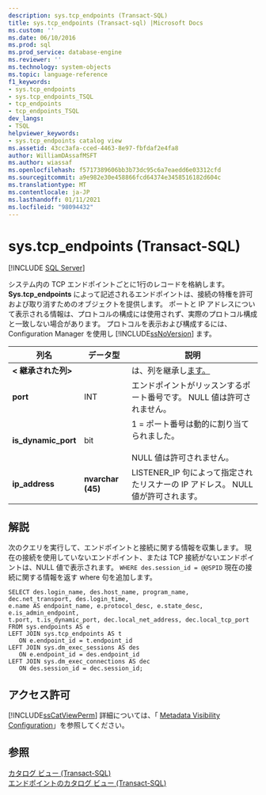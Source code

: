 ```yaml
---
description: sys.tcp_endpoints (Transact-SQL)
title: sys.tcp_endpoints (Transact-sql) |Microsoft Docs
ms.custom: ''
ms.date: 06/10/2016
ms.prod: sql
ms.prod_service: database-engine
ms.reviewer: ''
ms.technology: system-objects
ms.topic: language-reference
f1_keywords:
- sys.tcp_endpoints
- sys.tcp_endpoints_TSQL
- tcp_endpoints
- tcp_endpoints_TSQL
dev_langs:
- TSQL
helpviewer_keywords:
- sys.tcp_endpoints catalog view
ms.assetid: 43cc3afa-cced-4463-8e97-fbfdaf2e4fa8
author: WilliamDAssafMSFT
ms.author: wiassaf
ms.openlocfilehash: f5717389606bb3b73dc95c6a7eaedd6e03312cfd
ms.sourcegitcommit: a9e982e30e458866fcd64374e3458516182d604c
ms.translationtype: MT
ms.contentlocale: ja-JP
ms.lasthandoff: 01/11/2021
ms.locfileid: "98094432"
---
```

# <a name="systcp_endpoints-transact-sql"></a>sys.tcp_endpoints (Transact-SQL)
[!INCLUDE [SQL Server](../../includes/applies-to-version/sqlserver.md)]

  システム内の TCP エンドポイントごとに1行のレコードを格納します。 **Sys.tcp_endpoints** によって記述されるエンドポイントは、接続の特権を許可および取り消すためのオブジェクトを提供します。 ポートと IP アドレスについて表示される情報は、プロトコルの構成には使用されず、実際のプロトコル構成と一致しない場合があります。 プロトコルを表示および構成するには、Configuration Manager を使用し [!INCLUDE[ssNoVersion](../../includes/ssnoversion-md.md)] ます。  
  
  
|列名|データ型|説明|  
|-----------------|---------------|-----------------|  
|**< 継承された列>**||は、列を継承し[ます。](../../relational-databases/system-catalog-views/sys-endpoints-transact-sql.md)|  
|**port**|INT|エンドポイントがリッスンするポート番号です。 NULL 値は許可されません。|  
|**is_dynamic_port**|bit|1 = ポート番号は動的に割り当てられました。<br /><br /> NULL 値は許可されません。|  
|**ip_address**|**nvarchar (45)**|LISTENER_IP 句によって指定されたリスナーの IP アドレス。 NULL 値が許可されます。|  
  
## <a name="remarks"></a>解説  
 次のクエリを実行して、エンドポイントと接続に関する情報を収集します。 現在の接続を使用していないエンドポイント、または TCP 接続がないエンドポイントは、NULL 値で表示されます。  `WHERE des.session_id = @@SPID` 現在の接続に関する情報を返す where 句を追加します。  
  
```  
SELECT des.login_name, des.host_name, program_name,  dec.net_transport, des.login_time,   
e.name AS endpoint_name, e.protocol_desc, e.state_desc, e.is_admin_endpoint,   
t.port, t.is_dynamic_port, dec.local_net_address, dec.local_tcp_port   
FROM sys.endpoints AS e  
LEFT JOIN sys.tcp_endpoints AS t  
   ON e.endpoint_id = t.endpoint_id  
LEFT JOIN sys.dm_exec_sessions AS des  
   ON e.endpoint_id = des.endpoint_id  
LEFT JOIN sys.dm_exec_connections AS dec  
   ON des.session_id = dec.session_id;  
```  
  
## <a name="permissions"></a>アクセス許可  
 [!INCLUDE[ssCatViewPerm](../../includes/sscatviewperm-md.md)] 詳細については、「 [Metadata Visibility Configuration](../../relational-databases/security/metadata-visibility-configuration.md)」を参照してください。  
  
## <a name="see-also"></a>参照  
 [カタログ ビュー &#40;Transact-SQL&#41;](../../relational-databases/system-catalog-views/catalog-views-transact-sql.md)   
 [エンドポイントのカタログ ビュー &#40;Transact-SQL&#41;](../../relational-databases/system-catalog-views/endpoints-catalog-views-transact-sql.md)  
  
  
